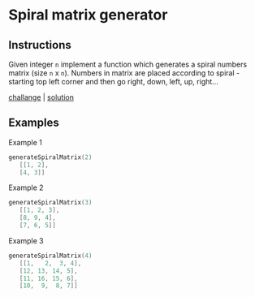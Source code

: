 # Spiral matrix generator

## Instructions

Given integer `n` implement a function which generates a spiral numbers matrix (size `n` x `n`). Numbers in matrix are
placed according to spiral - starting top left corner and then go right, down, left, up, right...

[challange](challange.kt) | [solution](solution.kt)

## Examples

Example 1

```kotlin
generateSpiralMatrix(2)
   [[1, 2],
   [4, 3]]
```

Example 2

```kotlin
generateSpiralMatrix(3)
   [[1, 2, 3],
   [8, 9, 4],
   [7, 6, 5]]
```

Example 3

```kotlin
generateSpiralMatrix(4)
   [[1,   2,  3, 4],
   [12, 13, 14, 5],
   [11, 16, 15, 6],
   [10,  9,  8, 7]]
```

